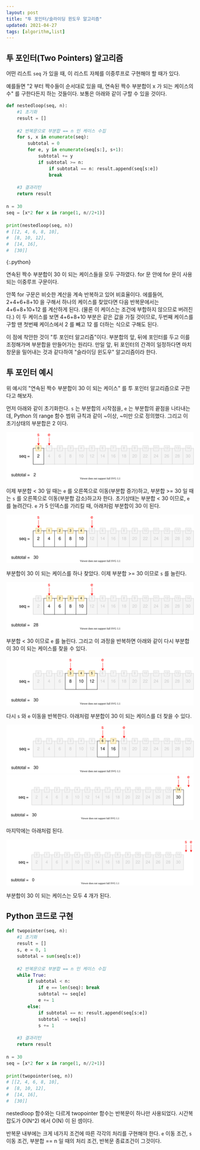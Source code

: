 ```yaml
---
layout: post
title: "투 포인터/슬라이딩 윈도우 알고리즘"
updated: 2021-04-27
tags: [algorithm,list]
---
```


## 투 포인터(Two Pointers) 알고리즘

어떤 리스트 `seq` 가 있을 때, 이 리스트 자체를 이중루프로 구현해야 할 때가 있다.

예를들면 "2 부터 짝수들이 순서대로 있을 때, 연속된 짝수 부분합이 x 가 되는 케이스의 수" 를 구한다든지 하는 것들이다. 보통은 아래와 같이 구할 수 있을 것이다.

```py
def nestedloop(seq, n):
    #1 초기화
    result = []

    #2 반복문으로 부분합 == n 인 케이스 수집
    for s, x in enumerate(seq):
        subtotal = 0
        for e, y in enumerate(seq[s:], s+1):
            subtotal += y
            if subtotal >= n:
                if subtotal == n: result.append(seq[s:e])
                break
    
    #3 결과리턴
    return result

n = 30
seq = [x*2 for x in range(1, n//2+1)]

print(nestedloop(seq, n))
# [[2, 4, 6, 8, 10],
#  [8, 10, 12],
#  [14, 16],
#  [30]]
```
{:.python}

연속된 짝수 부분합이 30 이 되는 케이스들을 모두 구하였다. for 문 안에 for 문이 사용되는 이중루프 구문이다.

안쪽 for 구문은 비슷한 계산을 계속 반복하고 있어 비효율이다. 에를들어, 2+4+6+8+10 을 구해서 하나의 케이스를 찾았다면 다음 반복문에서는 4+6+8+10+12 를 계산하게 된다. (물론 이 케이스는 조건에 부합하지 않으므로 버려진다.) 이 두 케이스를 보면 4+6+8+10 부분은 같은 값을 가질 것이므로, 두번째 케이스를 구할 땐 첫번째 케이스에서 2 를 빼고 12 를 더하는 식으로 구해도 된다.

이 점에 착안한 것이 "투 포인터 알고리즘"이다. 부분합의 앞, 뒤에 포인터를 두고 이를 조정해가며 부분합을 만들어가는 원리다. 만일 앞, 뒤 포인터의 간격이 일정하다면 마치 창문을 밀어내는 것과 같다하여 "슬라이딩 윈도우" 알고리즘이라 한다.

## 투 포인터 예시

위 예시의 "연속된 짝수 부분합이 30 이 되는 케이스" 를 투 포인터 알고리즘으로 구한다고 해보자.

먼저 아래와 같이 초기화한다. `s` 는 부분합의 시작점을, `e` 는 부분합의 끝점을 나타내는데, Python 의 range 함수 범위 규칙과 같이 ~이상, ~미만 으로 정의했다. 그리고 이 초기상태의 부분합은 2 이다.

![그림00](/img/algorithm/algorithm-1020-01-01-00.svg)

이제 부분합 < 30 일 때는 `e` 를 오른쪽으로 이동(부분합 증가)하고, 부분합 >= 30 일 때는 `s` 를 오른쪽으로 이동(부분합 감소)하고자 한다. 초기상태는 부분합 < 30 이므로, `e` 를 늘려간다. `e` 가 5 인덱스를 가리킬 때, 아래처럼 부분합이 30 이 된다.

![그림00](/img/algorithm/algorithm-1020-01-01-01.svg)

부분합이 30 이 되는 케이스를 하나 찾았다. 이제 부분합 >= 30 이므로 `s` 를 늘린다.

![그림00](/img/algorithm/algorithm-1020-01-01-02.svg)

부분합 < 30 이므로 `e` 를 늘린다. 그리고 이 과정을 반복하면 아래와 같이 다시 부분합이 30 이 되는 케이스를 찾을 수 있다.

![그림00](/img/algorithm/algorithm-1020-01-01-04.svg)

다시 `s` 와 `e` 이동을 반복한다. 아래처럼 부분합이 30 이 되는 케이스를 더 찾을 수 있다.

![그림00](/img/algorithm/algorithm-1020-01-01-05.svg)
![그림00](/img/algorithm/algorithm-1020-01-01-06.svg)

마지막에는 아래처럼 된다.

![그림00](/img/algorithm/algorithm-1020-01-01-07.svg)

부분합이 30 이 되는 케이스는 모두 4 개가 된다.

## Python 코드로 구현

```py
def twopointer(seq, n):
    #1 초기화
    result = []
    s, e = 0, 1
    subtotal = sum(seq[s:e])

    #2 반복문으로 부분합 == n 인 케이스 수집
    while True:
        if subtotal < n:
            if e == len(seq): break
            subtotal += seq[e]
            e += 1
        else:
            if subtotal == n: result.append(seq[s:e])
            subtotal -= seq[s]
            s += 1

    #3 결과리턴
    return result

n = 30
seq = [x*2 for x in range(1, n//2+1)]

print(twopointer(seq, n))
# [[2, 4, 6, 8, 10],
#  [8, 10, 12],
#  [14, 16],
#  [30]]
```

nestedloop 함수와는 다르게 twopointer 함수는 반복문이 하나만 사용되었다. 시간복잡도가 O(N^2) 에서 O(N) 이 된 셈이다.

반복문 내부에는 크게 네가지 조건에 따른 각각의 처리를 구현해야 한다. `e` 이동 조건, `s` 이동 조건, 부분합 == n 일 때의 처리 조건, 반복문 종료조건이 그것이다.